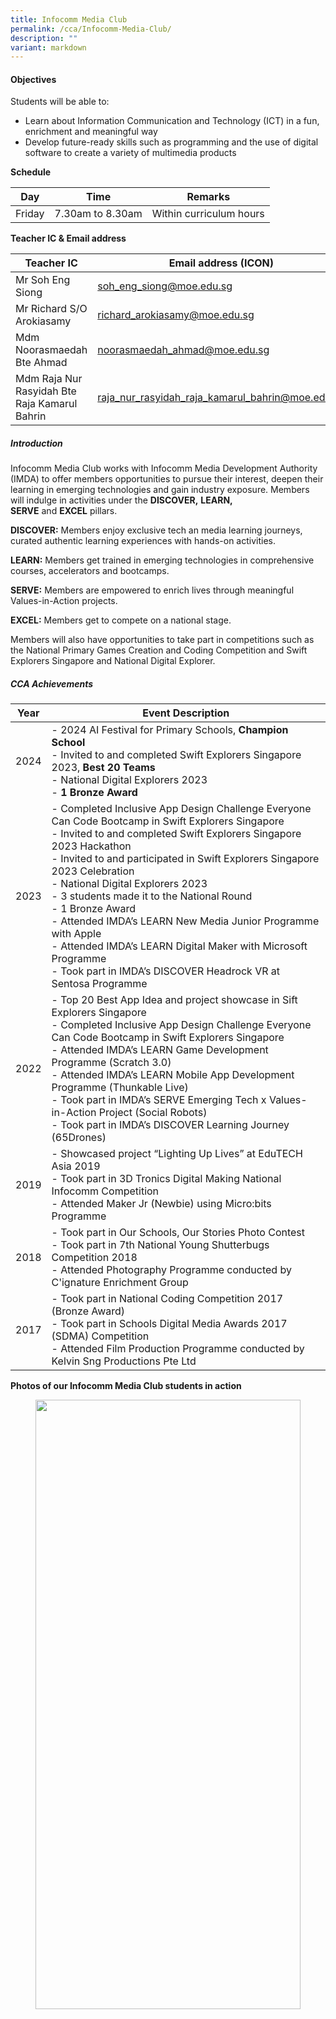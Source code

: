 ```yaml
---
title: Infocomm Media Club
permalink: /cca/Infocomm-Media-Club/
description: ""
variant: markdown
---
```

#### **Objectives**

  
Students will be able to:  
  

*   Learn about Information Communication and Technology (ICT) in a fun, enrichment and meaningful way
*   Develop future-ready skills such as programming and the use of digital software to create a variety of multimedia products

  

**Schedule**

  

| Day | Time | Remarks |
| --- | --- | --- |
| Friday | 7.30am to 8.30am | Within curriculum hours |

  

**Teacher IC &amp; Email address**

  

| Teacher IC | Email address (ICON) |
| --- | --- |
| Mr Soh Eng Siong | soh_eng_siong@moe.edu.sg |
| Mr Richard S/O Arokiasamy | richard_arokiasamy@moe.edu.sg |
| Mdm Noorasmaedah Bte Ahmad | noorasmaedah_ahmad@moe.edu.sg |
| Mdm Raja Nur Rasyidah Bte Raja Kamarul Bahrin | raja_nur_rasyidah_raja_kamarul_bahrin@moe.edu.sg |

##### **Introduction**

Infocomm Media Club works with Infocomm Media Development Authority (IMDA) to offer members opportunities to pursue their interest, deepen their learning in emerging technologies and gain industry exposure. Members will indulge in activities under the&nbsp;**DISCOVER,**&nbsp;**LEARN, SERVE**&nbsp;and&nbsp;**EXCEL**&nbsp;pillars.

  

**DISCOVER:**&nbsp;Members enjoy exclusive tech an media learning journeys, curated authentic learning experiences with hands-on activities.

  

**LEARN:**&nbsp;Members get trained in emerging technologies in comprehensive courses, accelerators and bootcamps.

  

**SERVE:**&nbsp;Members are empowered to enrich lives through meaningful Values-in-Action projects.

  

**EXCEL:**&nbsp;Members get to compete on a national stage.

  

Members will also have opportunities to take part in competitions such as the National Primary Games Creation and Coding Competition and Swift Explorers Singapore and National Digital Explorer.

  

##### **CCA Achievements**



| Year | Event Description | 
| -------- | -------- | 
| 2024     | - 2024 AI Festival for Primary Schools, **Champion School**  <br> - Invited to and completed Swift Explorers Singapore 2023, **Best 20 Teams** <br> - National Digital Explorers 2023   <br> - **1 Bronze Award** <br> 
| 2023     | - Completed Inclusive App Design Challenge Everyone Can Code Bootcamp in Swift Explorers Singapore  <br> - Invited to and completed Swift Explorers Singapore 2023 Hackathon <br> - Invited to and participated in Swift Explorers Singapore 2023 Celebration  <br> - National Digital Explorers 2023   <br> - 3 students made it to the National Round <br> - 1 Bronze Award <br> - Attended IMDA’s LEARN New Media Junior  Programme with Apple  <br> - Attended IMDA’s LEARN Digital Maker with Microsoft Programme  <br> - Took part in IMDA’s DISCOVER Headrock VR at Sentosa Programme    |
| 2022     | - Top 20 Best App Idea and project showcase in Sift Explorers Singapore <br> - Completed Inclusive App Design Challenge Everyone Can Code Bootcamp in Swift Explorers Singapore <br> - Attended IMDA’s LEARN Game Development Programme (Scratch 3.0) <br> - Attended IMDA’s LEARN Mobile App Development Programme  (Thunkable Live) <br> - Took part in IMDA’s SERVE Emerging Tech x Values-in-Action Project (Social Robots) <br> - Took part in IMDA’s DISCOVER Learning Journey (65Drones)    |
| 2019     | - Showcased project “Lighting Up Lives” at EduTECH Asia 2019 <br> - Took part in 3D Tronics Digital Making National Infocomm Competition <br> - Attended Maker Jr (Newbie) using Micro:bits Programme     | 
| 2018     | - Took part in Our Schools, Our Stories Photo Contest <br> - Took part in 7th National Young Shutterbugs Competition 2018 <br> - Attended Photography Programme conducted by  C'ignature Enrichment Group     |
| 2017     | - Took part in National Coding Competition 2017 (Bronze Award) <br> - Took part in Schools Digital Media Awards 2017 (SDMA) Competition <br> - Attended Film Production Programme conducted by Kelvin Sng Productions Pte Ltd     | 


**Photos of our Infocomm Media Club students in action**

<figure>

<img style="width:100%;height:50%" src="/images/Our%20Curriculum/Departments/CCA/Infocomm%20Media%20Club/infocomm_drone_2.jpg">
<br>
<img style="width:100%;height:50%" src="/images/Our%20Curriculum/Departments/CCA/Infocomm%20Media%20Club/infocomm_drone_3.jpg">
	<figcaption> <strong> Dream Adventure Workshop. The workshop was conducted by GSATech through IMDA.   </strong> </figcaption>
<br>	
<img style="width:100%;height:50%" src="/images/Our%20Curriculum/Departments/CCA/Infocomm%20Media%20Club/infocomm_3.png">
<br>	
<img style="width:100%;height:50%" src="/images/Our%20Curriculum/Departments/CCA/Infocomm%20Media%20Club/infocomm_4.png">
<img style="width:100%;height:50%" src="/images/Our%20Curriculum/Departments/CCA/Infocomm%20Media%20Club/infocomm_2024-1.jpg">


	
<figcaption> <strong> Students presenting their projects in the IMDAs LEARN Immersive New Media Junior Programme with Apple and Digital Maker with Microsoft Programme. </strong> </figcaption>

</figure>




<figure>

<img style="width:100%;height:50%" src="/images/Our%20Curriculum/Departments/CCA/Infocomm%20Media%20Club/infocomm_2024-3.jpg">

<figcaption> <strong> Students at the Swift Explorers Singapore 2023 Celebration Swift Explorers Singapore Graduation Ceremony Showcase. </strong> </figcaption>

</figure>


<figure>

<img style="width:100%;height:50%" src="/images/Our%20Curriculum/Departments/CCA/Infocomm%20Media%20Club/infocomm_2024-4.jpg">

<figcaption> <strong> Students at the National Digital Explorers 2023 National Round. </strong> </figcaption>

</figure>